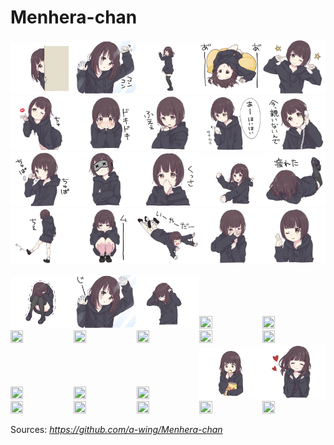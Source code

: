 # Menhera-chan

<img src="https://github.com/Neotoxic-off/Menhera-chan/raw/master/Images/1.gif" width="20%" height="20%" /><img src="https://github.com/Neotoxic-off/Menhera-chan/raw/master/Images/1.jpg" width="20%" height="20%" /><img src="https://github.com/Neotoxic-off/Menhera-chan/raw//master/Images/10.gif" width="20%" height="20%" /><img src="https://github.com/Neotoxic-off/Menhera-chan/raw/master/Images/100.jpg" width="20%" height="20%" /><img src="https://github.com/Neotoxic-off/Menhera-chan/raw/master/Images/101.jpg" width="20%" height="20%" /><img src="https://github.com/Neotoxic-off/Menhera-chan/raw/master/Images/102.jpg" width="20%" height="20%" /><img src="https://github.com/Neotoxic-off/Menhera-chan/raw/master/Images/103.jpg" width="20%" height="20%" /><img src="https://github.com/Neotoxic-off/Menhera-chan/raw/master/Images/104.jpg" width="20%" height="20%" /><img src="https://github.com/Neotoxic-off/Menhera-chan/raw/master/Images/105.jpg" width="20%" height="20%" /><img src="https://github.com/Neotoxic-off/Menhera-chan/raw/master/Images/106.jpg" width="20%" height="20%" /><img src="https://github.com/Neotoxic-off/Menhera-chan/raw/master/Images/107.jpg" width="20%" height="20%" /><img src="https://github.com/Neotoxic-off/Menhera-chan/raw/master/Images/108.jpg" width="20%" height="20%" /><img src="https://github.com/Neotoxic-off/Menhera-chan/raw/master/Images/109.jpg" width="20%" height="20%" /><img src="https://github.com/Neotoxic-off/Menhera-chan/raw/master/Images/11.gif" width="20%" height="20%" /><img src="https://github.com/Neotoxic-off/Menhera-chan/raw/master/Images/11.jpg" width="20%" height="20%" /><img src="https://github.com/Neotoxic-off/Menhera-chan/raw/master/Images/110.jpg" width="20%" height="20%" /><img src="https://github.com/Neotoxic-off/Menhera-chan/raw/master/Images/111.jpg" width="20%" height="20%" /><img src="https://github.com/Neotoxic-off/Menhera-chan/raw/master/Images/112.jpg" width="20%" height="20%" /><img src="https://github.com/Neotoxic-off/Menhera-chan/raw/master/Images/113.jpg" width="20%" height="20%" /><img src="https://github.com/Neotoxic-off/Menhera-chan/raw/master/Images/114.jpg" width="20%" height="20%" />

<img src="https://github.com/Neotoxic-off/Menhera-chan/raw/master/Images/2.gif" width="20%" height="20%" /><img src="https://github.com/Neotoxic-off/Menhera-chan/raw/master/Images/2.jpg" width="20%" height="20%" /><img src="https://github.com/Neotoxic-off/Menhera-chan/raw//master/Images/20.gif" width="20%" height="20%" /><img src="https://github.com/Neotoxic-off/Menhera-chan/raw/master/Images/200.jpg" width="20%" height="20%" /><img src="https://github.com/Neotoxic-off/Menhera-chan/raw/master/Images/201.jpg" width="20%" height="20%" /><img src="https://github.com/Neotoxic-off/Menhera-chan/raw/master/Images/202.jpg" width="20%" height="20%" /><img src="https://github.com/Neotoxic-off/Menhera-chan/raw/master/Images/203.jpg" width="20%" height="20%" /><img src="https://github.com/Neotoxic-off/Menhera-chan/raw/master/Images/204.jpg" width="20%" height="20%" /><img src="https://github.com/Neotoxic-off/Menhera-chan/raw/master/Images/205.jpg" width="20%" height="20%" /><img src="https://github.com/Neotoxic-off/Menhera-chan/raw/master/Images/206.jpg" width="20%" height="20%" /><img src="https://github.com/Neotoxic-off/Menhera-chan/raw/master/Images/207.jpg" width="20%" height="20%" /><img src="https://github.com/Neotoxic-off/Menhera-chan/raw/master/Images/208.jpg" width="20%" height="20%" /><img src="https://github.com/Neotoxic-off/Menhera-chan/raw/master/Images/209.jpg" width="20%" height="20%" /><img src="https://github.com/Neotoxic-off/Menhera-chan/raw/master/Images/21.gif" width="20%" height="20%" /><img src="https://github.com/Neotoxic-off/Menhera-chan/raw/master/Images/22.jpg" width="20%" height="20%" /><img src="https://github.com/Neotoxic-off/Menhera-chan/raw/master/Images/210.jpg" width="20%" height="20%" /><img src="https://github.com/Neotoxic-off/Menhera-chan/raw/master/Images/211.jpg" width="20%" height="20%" /><img src="https://github.com/Neotoxic-off/Menhera-chan/raw/master/Images/212.jpg" width="20%" height="20%" /><img src="https://github.com/Neotoxic-off/Menhera-chan/raw/master/Images/213.jpg" width="20%" height="20%" /><img src="https://github.com/Neotoxic-off/Menhera-chan/raw/master/Images/214.jpg" width="20%" height="20%" />


Sources: *https://github.com/a-wing/Menhera-chan*
